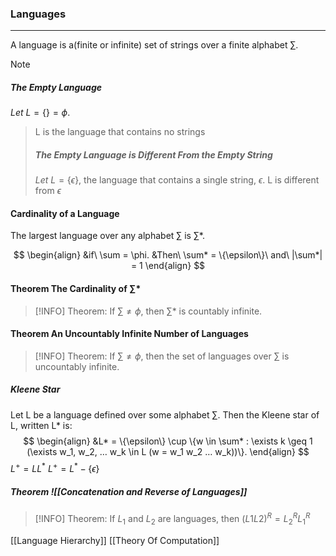 ### Languages
---
A language is a(finite or infinite) set of strings over a finite alphabet $\sum$.

>[!Note]
>##### The Empty Language
$Let\ L = \{\} = \phi$.
> L is the language that contains no strings
> ##### The Empty Language is Different From the Empty String
>$Let\ L = \{\epsilon\}$, the language that contains a single string, $\epsilon$.
>L is different from $\epsilon$ 

#### Cardinality of a Language
The largest language over any alphabet $\sum$ is $\sum$*. 

$$
\begin{align}
&if\ \sum = \phi.
&Then\ \sum* = \{\epsilon\}\ and\ |\sum*| = 1 
\end{align}
$$

#### Theorem The Cardinality of $\sum$*
>[!INFO]
Theorem: If $\sum \neq \phi$, then $\sum*$ is countably infinite.

#### Theorem An Uncountably Infinite Number of Languages
>[!INFO]
Theorem: If $\sum \neq \phi$, then the set of languages over $\sum$ is uncountably infinite.



##### Kleene  Star
Let L be a language defined over some alphabet $\sum$. Then the Kleene star of L, written L* is:
$$
\begin{align}
&L* = \{\epsilon\} \cup \{w \in \sum* : \exists k \geq 1 (\exists w_1, w_2, … w_k \in L (w = w_1 w_2 … w_k))\}.
\end{align}
$$
$L^+ = LL^*$
$L^+ = L^* - \{\epsilon\}$

##### Theorem ![[Concatenation and Reverse of Languages]]
>[!INFO]
Theorem: If $L_1$ and $L_2$ are languages, then $(L1 L2)^R = L_2^R L_1^R$

[[Language Hierarchy]]
[[Theory Of Computation]]
